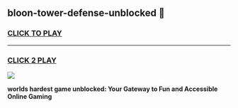 
## bloon-tower-defense-unblocked 👋
<h3>
<a href="https://premium.freeplayer.one?title=bloon-tower-defense-unblocked&ref=14F">CLICK TO PLAY</a></h3>
<hr>

<h3>
<a href="https://premium.freeplayer.one?title=bloon-tower-defense-unblocked&ref=14F">CLICK 2 PLAY</a>
  
</h3>

<a href="https://premium.freeplayer.one?title=bloon-tower-defense-unblocked&ref=12F/"><img src="https://clearcache.store/games.png"></a>


**worlds hardest game unblocked: Your Gateway to Fun and Accessible Online Gaming**
